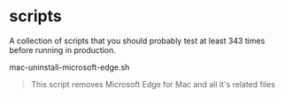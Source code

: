 # scripts
A collection of scripts that you should probably test at least 343 times before running in production.

mac-uninstall-microsoft-edge.sh
> This script removes Microsoft Edge for Mac and all it's related files